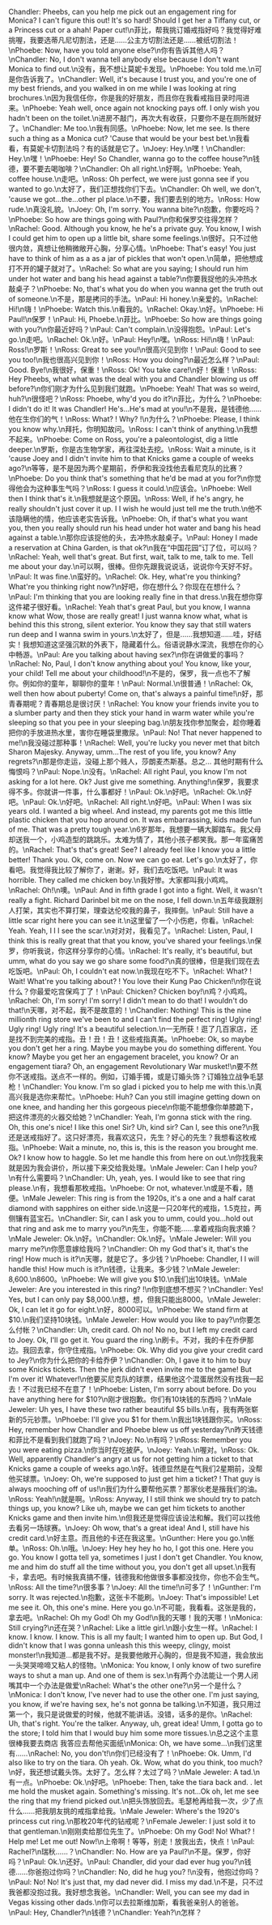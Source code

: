 Chandler: Pheebs, can you help me pick out an engagement ring for Monica? I can't figure this out! It's so hard! Should I get her a Tiffany cut, or a Princess cut or a ahah! Paper cut!\n菲比，帮我挑订婚戒指好吗？我觉得好难挑喔，我要选蒂凡尼切割法，还是……公主方切割法还是……被纸切割法！\nPhoebe: Now, have you told anyone else?\n你有告诉其他人吗？\nChandler: No, I don't wanna tell anybody else because I don't want Monica to find out.\n没有，我不想让莫妮卡发现。\nPhoebe: You told me.\n可是你告诉我了。\nChandler: Well, it's because I trust you, and you're one of my best friends, and you walked in on me while I was looking at ring brochures.\n因为我信任你，你是我的好朋友，而且你在我看戒指目录时闯进来。\nPhoebe: Yeah well, once again not knocking pays off. I only wish you hadn't been on the toilet.\n进房不敲门，再次大有收获，只要你不是在厕所就好了。\nChandler: Me too.\n我有同感。\nPhoebe: Now, let me see. Is there such a thing as a Monica cut? 'Cause that would be your best bet.\n我看看，有莫妮卡切割法吗？有的话就是它了。\nJoey: Hey.\n嘿！\nChandler: Hey.\n嘿！\nPhoebe: Hey! So Chandler, wanna go to the coffee house?\n钱德，要不要去喝咖啡？\nChandler: Oh all right.\n好啊。\nPhoebe: Yeah, coffee house.\n走吧。\nRoss: Oh perfect, we were just gonna see if you wanted to go.\n太好了，我们正想找你们下去。\nChandler: Oh well, we don't, 'cause we got…the…other pl place.\n不要，我们要去别的地方。\nRoss: How rude.\n真没礼貌。\nJoey: Oh, I'm sorry. You wanna bite?\n抱歉，你要吃吗？\nPhoebe: So how are things going with Paul?\n你和保罗交往得怎样？\nRachel: Good. Although you know, he he's a private guy. You know, I wish I could get him to open up a little bit, share some feelings.\n很好。只不过他很内敛，真想让他稍微敞开心胸，分享心情。\nPhoebe: That's easy! You just have to think of him as a as a jar of pickles that won't open.\n简单，把他想成打不开的罐子就对了。\nRachel: So what are you saying; I should run him under hot water and bang his head against a table?\n你要我捉他的头冲热水敲桌子？\nPhoebe: No, that's what you do when you wanna get the truth out of someone.\n不是，那是拷问的手法。\nPaul: Hi honey.\n亲爱的。\nRachel: Hi!\n嗨！\nPhoebe: Watch this.\n看我的。\nRachel: Okay.\n好。\nPhoebe: Hi Paul!\n保罗！\nPaul: Hi, Phoebe.\n菲比。\nPhoebe: So how are things going with you?\n你最近好吗？\nPaul: Can't complain.\n没得抱怨。\nPaul: Let's go.\n走吧。\nRachel: Ok.\n好。\nPaul: Hey!\n嘿。\nRoss: Hi!\n嗨！\nPaul: Ross!\n罗斯！\nRoss: Great to see you!\n很高兴见到你！\nPaul: Good to see you too!\n我也很高兴见到你！\nRoss: How you doing?\n最近怎么样？\nPaul: Good. Bye!\n我很好，保重！\nRoss: Ok! You take care!\n好！保重！\nRoss: Hey Pheebs, what what was the deal with you and Chandler blowing us off before?\n你们刚才为什么见到我们就跑。\nPhoebe: Yeah! That was so weird, huh?\n很怪吧？\nRoss: Phoebe, why'd you do it?\n菲比，为什么？\nPhoebe: I didn't do it! It was Chandler! He's...He's mad at you!\n不是我，是钱德他……他在生你们的气！\nRoss: What? ! Why? !\n为什么？\nPhoebe: Please, I think you know why.\n拜托，你明知故问。\nRoss: I can't think of anything.\n我想不起来。\nPhoebe: Come on Ross, you're a paleontologist, dig a little deeper.\n罗斯，你是古生物学家，再往深处去挖。\nRoss: Wait a minute, is it 'cause Joey and I didn't invite him to that Knicks game a couple of weeks ago?\n等等，是不是因为两个星期前，乔伊和我没找他去看尼克队的比赛？\nPhoebe: Do you think that's something that he'd be mad at you for?\n你觉得他会为这种事生气吗？\nRoss: I guess it could.\n应该会。\nPhoebe: Well then I think that's it.\n我想就是这个原因。\nRoss: Well, if he's angry, he really shouldn't just cover it up. I I wish he would just tell me the truth.\n他不该隐瞒他的情，他应该老实告诉我。\nPhoebe: Oh, if that's what you want you, then you really should run his head under hot water and bang his head against a table.\n那你应该捉他的头，去冲热水敲桌子。\nPaul: Honey I made a reservation at China Garden, is that ok?\n我在“中国花园”订了位，可以吗？\nRachel: Yeah, well that's great. But first, wait, talk to me, talk to me. Tell me about your day.\n可以啊，很棒。但你先跟我说说话，说说你今天好不好。\nPaul: It was fine.\n蛮好的。\nRachel: Ok. Hey, what're you thinking? What're you thinking right now?\n好吧，你在想什么？你现在在想什么？\nPaul: I'm thinking that you are looking really fine in that dress.\n我在想你穿这件裙子很好看。\nRachel: Yeah that's great Paul, but you know, I wanna know what Wow, those are really great! I just wanna know what, what is behind this this strong, silent exterior. You know they say that still waters run deep and I wanna swim in yours.\n太好了，但是……我想知道……哇，好结实！我想知道这坚强沉默的外表下，隐藏着什么。俗语说静水深流，我想在你的心中畅游。\nPaul: Are you talking about having sex?\n你在讲做爱的事吗？\nRachel: No, Paul, I don't know anything about you! You know, like your, your child! Tell me about your childhood!\n不是的，保罗，我一点也不了解你。例如你的童年，聊聊你的童年！\nPaul: Normal.\n很普通！\nRachel: Ok, well then how about puberty! Come on, that's always a painful time!\n好，那青春期呢？青春期总是很讨厌！\nRachel: You know your friends invite you to a slumber party and then they stick your hand in warm water while you're sleeping so that you pee in your sleeping bag.\n朋友找你参加聚会，趁你睡着把你的手放进热水里，害你在睡袋里撒尿。\nPaul: No! That never happened to me!\n我没碰过那种事！\nRachel: Well, you're lucky you never met that bitch Sharon Majesky. Anyway, umm...The rest of you life, you know? Any regrets?\n那是你走运，没碰上那个贱人，莎朗麦杰斯基。总之… 其他时期有什么悔恨吗？\nPaul: Nope.\n没有。\nRachel: All right Paul, you know I'm not asking for a lot here. Ok? Just give me something. Anything!\n保罗，我要求得不多。你就讲一件事，什么事都好！\nPaul: Ok.\n好吧。\nRachel: Ok.\n好吧。\nPaul: Ok.\n好吧。\nRachel: All right.\n好吧。\nPaul: When I was six years old. I wanted a big wheel. And instead, my parents got me this little plastic chicken that you hop around on. It was embarrassing, kids made fun of me. That was a pretty tough year.\n6岁那年，我想要一辆大脚踏车。我父母却送我一个，小鸡造型的跳跳乐。太难为情了，其他小孩子都笑我。那一年蛮痛苦的。\nRachel: That's that's great! See? I already feel like I know you a little better! Thank you. Ok, come on. Now we can go eat. Let's go.\n太好了，你看吧。我觉得我比较了解你了，谢谢。好，我们去吃饭吧。\nPaul: It was horrible. They called me chicken boy.\n我好惨。大家都叫我小鸡鸡。\nRachel: Oh!\n噢。\nPaul: And in fifth grade I got into a fight. Well, it wasn't really a fight. Richard Darinbel bit me on the nose, I fell down.\n五年级我跟别人打架，其实也不算打架，理查达伦咬我的鼻子，我摔倒。\nPaul: Still have a little scar right here you can see it.\n这里留了一个小伤疤，你看。\nRachel: Yeah. Yeah, I I I see the scar.\n对对对，我看见了。\nRachel: Listen, Paul, I think this is really great that that you know, you've shared your feelings.\n保罗，你听我说，你这样分享你的心情。\nRachel: It's really, it's beautiful, but umm, what do you say we go share some food?\n真的很棒，但是我们现在去吃饭吧。\nPaul: Oh, I couldn't eat now.\n我现在吃不下。\nRachel: What? ! Wait! What're you talking about? ! You love their Kung Pao Chicken!\n你在说什么？你最爱吃宫保鸡丁了！\nPaul: Chicken? Chicken boy!\n鸡？小鸡鸡。\nRachel: Oh, I'm sorry! I'm sorry! I didn't mean to do that! I wouldn't do that!\n天哪，对不起，我不是故意的！\nChandler: Nothing! This is the nine millionth ring store we've been to and I can't find the perfect ring! Ugly ring! Ugly ring! Ugly ring! It's a beautiful selection.\n一无所获！逛了几百家店，还是找不到完美的戒指。丑！丑！丑！这些戒指真美。\nPhoebe: Ok, so maybe you don't get her a ring. Maybe you maybe you do something different. You know? Maybe you get her an engagement bracelet, you know? Or an engagement tiara? Oh, an engagement Revolutionary War musket!\n要不然你不送戒指。送点不一样的。例如，订婚手镯，或是订婚头饰？订婚独立战争毛瑟枪！\nChandler: You know. I'm so glad i picked you to help me with this.\n真高兴我是选你来帮忙。\nPhoebe: Huh? Can you still imagine getting down on one knee, and handing her this gorgeous piece\n你能不能想像你单膝跪下，把这件漂亮的火器交给她？\nChandler: Yeah, I'm gonna stick with the ring. Oh, this one's nice! I like this one! Sir? Uh, kind sir? Can I, see this one?\n我还是送戒指好了。这只好漂亮，我喜欢这只，先生？好心的先生？我想看这枚戒指。\nPhoebe: Wait a minute, no, this is, this is the reason you brought me. Ok? I know how to haggle. So let me handle this from here on out.\n你找我来就是因为我会讲价，所以接下来交给我处理。\nMale Jeweler: Can I help you?\n有什么需要吗？\nChandler: Uh, yeah, yes. I would like to see that ring please.\n有，我想看那枚戒指。\nPhoebe: Or not, whatever.\n或是不看，随便。\nMale Jeweler: This ring is from the 1920s, it's a one and a half carat diamond with sapphires on either side.\n这是一只20年代的戒指，1.5克拉，两侧镶有蓝宝石。\nChandler: Sir, can I ask you to umm, could you...hold out that ring and ask me to marry you?\n先生，你能不能……拿着戒指向我求婚？\nMale Jeweler: Ok.\n好。\nChandler: Ok.\n好。\nMale Jeweler: Will you marry me?\n你愿意嫁给我吗？\nChandler: Oh my God that's it, that's the ring! How much is it?\n天哪，就是它了。多少钱？\nPhoebe: Chandler, I I will handle this! How much is it?\n钱德，让我来。多少钱？\nMale Jeweler: 8,600.\n8600。\nPhoebe: We will give you $10.\n我们出10块钱。\nMale Jeweler: Are you interested in this ring? !\n你到底想不想买？\nChandler: Yes! Yes, but I can only pay $8,000.\n想，想，但我只能出8000。\nMale Jeweler: Ok, I can let it go for eight.\n好，8000可以。\nPhoebe: We stand firm at $10.\n我们坚持10块钱。\nMale Jeweler: How would you like to pay?\n你要怎么付帐？\nChandler: Uh, credit card. Oh no! No no, but I left my credit card to Joey. Ok, I'll go get it. You guard the ring.\n刷卡。不对，我的卡在乔伊那边。我回去拿，你守住戒指。\nPhoebe: Ok. Why did you give your credit card to Jey?\n你为什么把你的卡给乔伊？\nChandler: Oh, I gave it to him to buy some Knicks tickets. Then the jerk didn't even invite me to the game! But I'm over it! Whatever!\n他要买尼克队的球票，结果他这个混蛋居然没有找我一起去！不过我已经不在意了！\nPhoebe: Listen, I'm sorry about before. Do you have anything here for $10?\n刚才很抱歉。你们有10块钱的东西吗？\nMale Jeweler: Uh yes, I have these two rather beautiful $5 bills.\n有，我有两张崭新的5元钞票。\nPhoebe: I'll give you $1 for them.\n我出1块钱跟你买。\nRoss: Hey, remember how Chandler and Phoebe blew us off yesterday?\n昨天钱德和菲比不是看到我们就跑了吗？\nJoey: No.\n有吗？\nRoss: Remember you you were eating pizza.\n你当时在吃披萨。\nJoey: Yeah.\n喔对。\nRoss: Ok. Well, apparently Chandler's angry at us for not getting him a ticket to that Knicks game a couple of weeks ago.\n好。钱德显然是在气我们2星期前，没帮他买球票。\nJoey: Oh, we're supposed to just get him a ticket? ! That guy is always mooching off of us!\n我们为什么要帮他买票？那家伙老是揩我们的油。\nRoss: Yeah!\n就是啊。\nRoss: Anyway, I I still think we should try to patch things up, you know? Like uh, maybe we can get him tickets to another Knicks game and then invite him.\n但我还是觉得应该设法和解。我们可以找他去看另一场球赛。\nJoey: Oh wow, that's a great idea! And I, still have his credit card.\n好主意。而且他的卡还在我这里。\nGunther: Here you go.\n帐单。\nRoss: Oh.\n哦。\nJoey: Hey hey hey ho ho, I got this one. Here you go. You know I gotta tell ya, sometimes I just I don't get Chandler. You know, me and him do stuff all the time without you, you don't get all upset.\n我有卡，拿去吧。有时候我真搞不懂，钱德我和他做很多事都没找你，你也不会生气。\nRoss: All the time?\n很多事？\nJoey: All the time!\n可多了！\nGunther: I'm sorry. It was rejected.\n抱歉，这张卡不能刷。\nJoey: That's impossible! Let me see it. Oh, this one's mine. Here you go.\n不可能，我看看。这张是我的，拿去吧。\nRachel: Oh my God! Oh my God!\n我的天哪！我的天哪！\nMonica: Still crying?\n还在哭？\nRachel: Like a little girl.\n跟小女生一样。\nRachel: I know. I know. I know. This is all my fault; I wanted him to open up. But God, I didn't know that I was gonna unleash this this weepy, clingy, moist monster!\n我知道…都是我不好。是我要他敞开心胸的，但是我不知道，我会放出一头哭哭啼啼又粘人的怪物。\nMonica: You know, I only know of two surefire ways to shut a man up. And one of them is sex.\n有两个办法能让一个男人闭嘴其中一个办法是做爱\nRachel: What's the other one?\n另一个是什么？\nMonica: I don't know, I've never had to use the other one. I'm just saying, you know, if we're having sex, he's not gonna be talking.\n不知道，我只用过第一个，我只是说做爱的时候，他就不能讲话。没错，话多的是你。\nRachel: Uh, that's right. You're the talker. Anyway, uh, great idea! Umm, I gotta go to the store; I told him that I would buy him some more tissues.\n总之这个主意很棒我要去商店 我答应去帮他买面纸\nMonica: Oh, we have some...\n我们这里有……\nRachel: No, you don't!\n你们已经没有了！\nPhoebe: Ok. Umm, I'd also like to try on the tiara. Oh yeah. Ok. Wow, what do you think, too much?\n好，我还想试戴头饰。太好了。怎么样？太过了吗？\nMale Jeweler: A tad.\n有一点。\nPhoebe: Ok.\n好吧。\nPhoebe: Then, take the tiara back and. . let me hold the musket again. Something's missing. It's not...Ok oh, let me see the ring that my friend picked out.\n把头饰放回去。毛瑟枪再给我一次，少了点什么……把我朋友挑的戒指拿给我。\nMale Jeweler: Where's the 1920's princess cut ring.\n那枚20年代的钻戒呢？\nFemale Jeweler: I just sold it to that gentleman.\n刚刚卖给那位先生了。\nPhoebe: Oh my God! No! What? ! Help me! Let me out! Now!\n上帝啊！等等，别走！放我出去，快点！\nPaul: Rachel?\n瑞秋……？\nChandler: No. How are ya Paul?\n不是。保罗，你好吗？\nPaul: Ok.\n还好。\nPaul: Chandler, did your dad ever hug you?\n钱德……你爸抱过你吗？\nChandler: No, did he hug you? !\n没有，他抱过你吗？\nPaul: No! No! It's just that, my dad never did. I miss my dad.\n不是，只不过我爸都没抱过我。我好想念我爸。\nChandler: Well, you can see my dad in Vegas kissing other dads.\n你可以去拉斯维加斯，看我爸亲别人的爸爸。\nPaul: Hey, Chandler?\n钱德？\nChandler: Yeah?\n怎样？
        